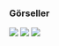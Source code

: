
### Görseller 

<image src="./images/japanfood.png">
<image src="./images/jsyemek.png">
<image src="./images/koreafood.png">

